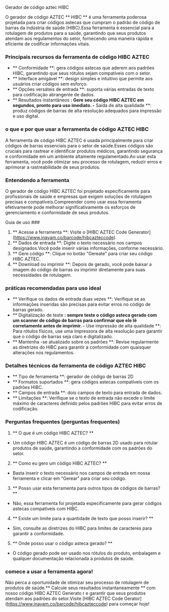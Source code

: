 Gerador de código aztec HIBC

O gerador de código AZTEC ** HIBC ** é uma ferramenta poderosa projetada para criar códigos astecas que cumpram o padrão de código de barras da indústria de saúde (HIBC).Essa ferramenta é essencial para a rotulagem de produtos para a saúde, garantindo que seus produtos atendam aos regulamentos do setor, fornecendo uma maneira rápida e eficiente de codificar informações vitais.

### Principais recursos da ferramenta de código HIBC AZTEC

- ** Conformidade **: gera códigos astecas que aderem aos padrões HIBC, garantindo que seus rótulos sejam compatíveis com o setor.
- ** Interface amigável **: design simples e intuitivo que permite aos usuários criar códigos sem esforço.
- ** Opções versáteis de entrada **: suporta várias entradas de texto para codificação abrangente de dados.
- ** Resultados instantâneos **: Gere seu código HIBC AZTEC em segundos, pronto para uso imediato.
-** Saída de alta qualidade **: produz códigos de barras de alta resolução adequados para impressão e uso digital.

### o que e por que usar a ferramenta de código AZTEC HIBC

A ferramenta de código HIBC AZTEC é usada principalmente para criar códigos de barras essenciais para o setor de saúde.Esses códigos são cruciais para rastrear e identificar produtos médicos, garantindo segurança e conformidade em um ambiente altamente regulamentado.Ao usar esta ferramenta, você pode otimizar seu processo de rotulagem, reduzir erros e aprimorar a rastreabilidade de seus produtos.

### Entendendo a ferramenta

O gerador de código HIBC AZTEC foi projetado especificamente para profissionais de saúde e empresas que exigem soluções de rotulagem precisas e compatíveis.Compreender como usar essa ferramenta efetivamente pode melhorar significativamente os esforços de gerenciamento e conformidade de seus produtos.

Guia de uso ###

1. ** Acesse a ferramenta **: Visite o [HIBC AZTEC Code Generator] (https://www.inayam.co/barcode/hibcazteccode).
2. ** Dados de entrada **: Digite o texto necessário nos campos designados.Você pode inserir várias informações, conforme necessário.
3. ** Gere código **: Clique no botão "Gereate" para criar seu código HIBC AZTEC.
4. ** Download ou imprimir **: Depois de gerado, você pode baixar a imagem do código de barras ou imprimir diretamente para suas necessidades de rotulagem.

### práticas recomendadas para uso ideal

- ** Verifique os dados de entrada duas vezes **: Verifique se as informações inseridas são precisas para evitar erros no código de barras gerado.
- ** Digitalização de teste **: sempre teste o código asteca gerado com um scanner de código de barras para confirmar que ele lê corretamente antes de imprimir.
-** Use impressão de alta qualidade **: Para rótulos físicos, use uma impressora de alta resolução para garantir que o código de barras seja claro e digitalizado.
- ** Mantenha -se atualizado sobre os padrões **: Revise regularmente as diretrizes do HIBC para garantir a conformidade com quaisquer alterações nos regulamentos.

### Detalhes técnicos da ferramenta de código AZTEC HIBC

- ** Tipo de ferramenta **: gerador de código de barras 2D
- ** Formatos suportados **: gera códigos astecas compatíveis com os padrões HIBC.
- ** Campos de entrada **: dois campos de texto para entrada de dados.
- ** Limitações **: Verifique se o texto de entrada não excede o limite máximo de caracteres definido pelos padrões HIBC para evitar erros de codificação.

### Perguntas frequentes (perguntas frequentes)

1. ** O que é um código HIBC AZTEC? **
- Um código HIBC AZTEC é um código de barras 2D usado para rotular produtos de saúde, garantindo a conformidade com os padrões do setor.

2. ** Como eu gero um código HIBC AZTEC? **
- Basta inserir o texto necessário nos campos de entrada em nossa ferramenta e clicar em "Gerear" para criar seu código.

3. ** Posso usar esta ferramenta para outros tipos de códigos de barras? **
- Não, essa ferramenta foi projetada especificamente para gerar códigos astecas compatíveis com HIBC.

4. ** Existe um limite para a quantidade de texto que posso inserir? **
- Sim, consulte as diretrizes do HIBC para limites de caracteres para garantir a conformidade.

5. ** Onde posso usar o código asteca gerado? **
- O código gerado pode ser usado nos rótulos do produto, embalagem e qualquer documentação relacionada a produtos de saúde.

### comece a usar a ferramenta agora!

Não perca a oportunidade de otimizar seu processo de rotulagem de produtos de saúde.** Calcule seus resultados instantaneamente ** com nosso código HIBC AZTEC Generato r e garantir que seus produtos atendam aos padrões do setor.Visite [HIBC AZTEC Code Gerator] (https://www.inayam.co/barcode/hibcazteccode) para começar hoje!